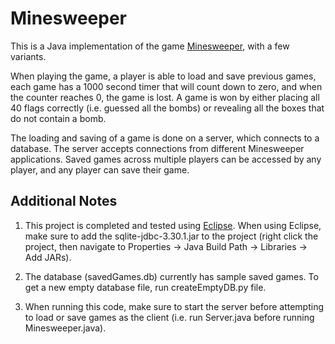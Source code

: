 # Minesweeper

This is a Java implementation of the game [Minesweeper](https://en.wikipedia.org/wiki/Minesweeper_(video_game)), with a few variants. 

When playing the game, a player is able to load and save previous games, each game has a 1000 second timer that will count down to zero, and when the counter reaches 0, the game is lost. A game is won by either placing all 40 flags correctly (i.e. guessed all the bombs) or revealing all the boxes that do not contain a bomb. 

The loading and saving of a game is done on a server, which connects to a database. The server accepts connections from different Minesweeper applications. Saved games across multiple players can be accessed by any player, and any player can save their game. 

## Additional Notes

1. This project is completed and tested using [Eclipse](https://www.eclipse.org/downloads/packages/release/luna/sr1/eclipse-ide-java-developers). When using Eclipse, make sure to add the sqlite-jdbc-3.30.1.jar to the project (right click the project, then navigate to Properties -> Java Build Path -> Libraries -> Add JARs).

2. The database (savedGames.db) currently has sample saved games. To get a new empty database file, run createEmptyDB.py file. 

3. When running this code, make sure to start the server before attempting to load or save games as the client (i.e. run Server.java before running Minesweeper.java).

